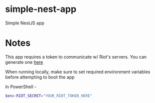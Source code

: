# simple-nest-app

Simple NestJS app

# Notes

This app requires a token to communicate w/ Riot's servers. You can generate one [here](https://developer.riotgames.com/)

When running locally, make sure to set required environment variables before attempting to boot the app

In PowerShell -

```PowerShell
$env:RIOT_SECRET="YOUR_RIOT_TOKEN_HERE"
```
